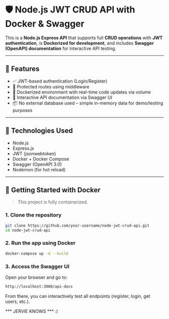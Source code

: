 # 🛡️ Node.js JWT CRUD API with Docker & Swagger

This is a **Node.js Express API** that supports full **CRUD operations** with **JWT authentication**, is **Dockerized for development**, and includes **Swagger (OpenAPI) documentation** for interactive API testing.

---

## 🚀 Features

- ✅ JWT-based authentication (Login/Register)
- 🔐 Protected routes using middleware
- 🐳 Dockerized environment with real-time code updates via volume
- 🧪 Interactive API documentation via Swagger UI
- 📦 No external database used – simple in-memory data for demo/testing purposes

---

## 🧰 Technologies Used

- Node.js
- Express.js
- JWT (jsonwebtoken)
- Docker + Docker Compose
- Swagger (OpenAPI 3.0)
- Nodemon (for hot reload)

---

## 🐳 Getting Started with Docker

> This project is fully containerized.

### 1. Clone the repository

```bash
git clone https://github.com/your-username/node-jwt-crud-api.git
cd node-jwt-crud-api
```

### 2. Run the app using Docker
```bash
docker-compose up -d --build
```
### 3. Access the Swagger UI
Open your browser and go to:
```bash
http://localhost:3000/api-docs
```
From there, you can interactively test all endpoints (register, login, get users, etc.).



*** JERVIE KNOWS *** :)
